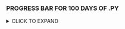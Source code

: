 
### PROGRESS BAR FOR 100 DAYS OF .PY

<details>
  <summary> CLICK TO EXPAND </summary>

| SECTION | PERCENTAGE | 
| :---: | :---:|
|1 | 100% |
|2 | 100% |
|3 | 100% |
|4 | 100% |
|5 | 100% |
|6 | 100% |
|7 | 75% |
|8 | 50% |
|9 | 100% |
|10 | 100% | 
|11 | 70% |
|12 | 100% |
|13 | 100% |
|14 | 100% |
|15 | 100% |
|16 | 80% |
|17 | 90% |
|18 | 50% |
|19 | 100% |
|20 | 100% |
|21 | 100% |
|22 | 100% |
|23 | 0.0% |
|24 | 100% |
|25 | 100% |
|26 | 0.0% |

</details>
